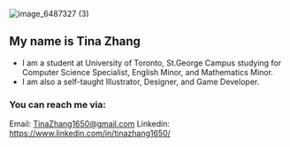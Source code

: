 ![image_6487327 (3)](https://user-images.githubusercontent.com/69278622/197439035-b25966b4-ddf5-49e5-9796-d33589b940f7.png)

## My name is Tina Zhang
- I am a student at University of Toronto, St.George Campus studying for Computer Science Specialist, English Minor, and Mathematics Minor.
- I am also a self-taught Illustrator, Designer, and Game Developer.

### You can reach me via:
Email: TinaZhang1650@gmail.com
Linkedin: https://www.linkedin.com/in/tinazhang1650/
